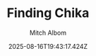 ---
title: "Finding Chika"
date: "2025-08-16T19:43:17.424Z"
author: "Mitch Albom"
read_year: "NO"
recommendation: '3'
url: /bookshelf/finding-chika
---